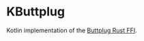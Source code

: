 # KButtplug

Kotlin implementation of the [Buttplug Rust FFI](https://github.com/buttplugio/buttplug-rs-ffi).
